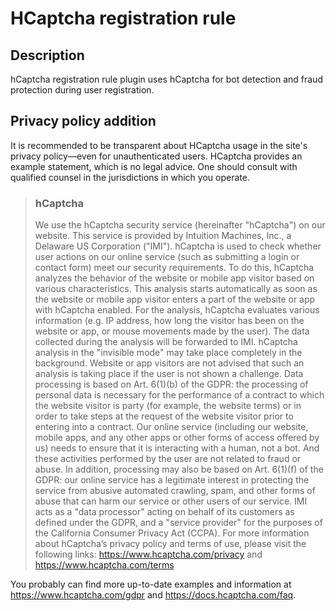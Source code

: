 # HCaptcha registration rule

## Description

hCaptcha registration rule plugin uses hCaptcha for bot detection and fraud protection during user registration.

## Privacy policy addition

It is recommended to be transparent about HCaptcha usage in the site's privacy policy—even for unauthenticated users.
HCaptcha provides an example statement, which is no legal advice.
One should consult with qualified counsel in the jurisdictions in which you operate.

> ### hCaptcha
>
> We use the hCaptcha security service (hereinafter "hCaptcha") on our website. This service is provided by Intuition
> Machines, Inc., a Delaware US Corporation ("IMI"). hCaptcha is used to check whether user actions on our online
> service (such as submitting a login or contact form) meet our security requirements.
> To do this, hCaptcha analyzes the behavior of the website or mobile app visitor based on various characteristics.
> This analysis starts automatically as soon as the website or mobile app visitor enters a part of the website or app
> with hCaptcha enabled. For the analysis, hCaptcha evaluates various information (e.g. IP address, how long the visitor
> has been on the website or app, or mouse movements made by the user). The data collected during the analysis will be
> forwarded to IMI. hCaptcha analysis in the "invisible mode" may take place completely in the background.
> Website or app visitors are not advised that such an analysis is taking place if the user is not shown a challenge.
> Data processing is based on Art. 6(1)(b) of the GDPR: the processing of personal data is necessary for the performance
> of a contract to which the website visitor is party (for example, the website terms) or in order to take steps at the
> request of the website visitor prior to entering into a contract. Our online service (including our website,
> mobile apps, and any other apps or other forms of access offered by us) needs to ensure that it is interacting with
> a human, not a bot. And these activities performed by the user are not related to fraud or abuse. In addition,
> processing may also be based on Art. 6(1)(f) of the GDPR: our online service has a legitimate interest in protecting
> the service from abusive automated crawling, spam, and other forms of abuse that can harm our service or other users
> of our service. IMI acts as a "data processor" acting on behalf of its customers as defined under the GDPR, and
> a "service provider" for the purposes of the California Consumer Privacy Act (CCPA).
> For more information about hCaptcha’s privacy policy and terms of use, please visit the following links:
> https://www.hcaptcha.com/privacy and https://www.hcaptcha.com/terms

You probably can find more up-to-date examples and information at https://www.hcaptcha.com/gdpr
and https://docs.hcaptcha.com/faq.
